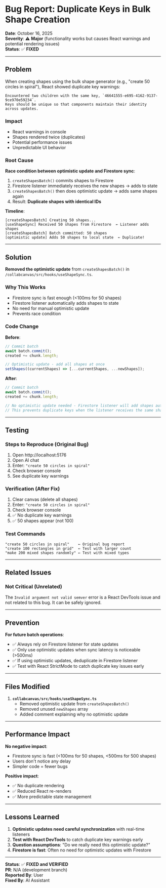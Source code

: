 # Bug Report: Duplicate Keys in Bulk Shape Creation

**Date**: October 16, 2025  
**Severity**: ⚠️ **Major** (functionality works but causes React warnings and potential rendering issues)  
**Status**: ✅ **FIXED**

---

## Problem

When creating shapes using the bulk shape generator (e.g., "create 50 circles in spiral"), React showed duplicate key warnings:

```
Encountered two children with the same key, `46641555-e695-4162-9137-9ce970e59234`. 
Keys should be unique so that components maintain their identity across updates.
```

### Impact
- React warnings in console
- Shapes rendered twice (duplicates)
- Potential performance issues
- Unpredictable UI behavior

### Root Cause

**Race condition between optimistic update and Firestore sync**:

1. `createShapesBatch()` commits shapes to Firestore
2. Firestore listener immediately receives the new shapes → adds to state
3. `createShapesBatch()` then does optimistic update → adds same shapes again
4. Result: **Duplicate shapes with identical IDs**

**Timeline**:
```
[createShapesBatch] Creating 50 shapes...
[useShapeSync] Received 50 shapes from Firestore  ← Listener adds shapes
[createShapesBatch] Batch committed: 50 shapes
[optimistic update] Adds 50 shapes to local state  ← Duplicate!
```

---

## Solution

**Removed the optimistic update** from `createShapesBatch()` in `/collabcanvas/src/hooks/useShapeSync.ts`.

### Why This Works

- Firestore sync is fast enough (<100ms for 50 shapes)
- Firestore listener automatically adds shapes to state
- No need for manual optimistic update
- Prevents race condition

### Code Change

**Before**:
```typescript
// Commit batch
await batch.commit();
created += chunk.length;

// Optimistic update - add all shapes at once
setShapes((currentShapes) => [...currentShapes, ...newShapes]);
```

**After**:
```typescript
// Commit batch
await batch.commit();
created += chunk.length;

// No optimistic update needed - Firestore listener will add shapes automatically
// This prevents duplicate keys when the listener receives the same shapes
```

---

## Testing

### Steps to Reproduce (Original Bug)
1. Open http://localhost:5176
2. Open AI chat
3. Enter: `"create 50 circles in spiral"`
4. Check browser console
5. See duplicate key warnings

### Verification (After Fix)
1. Clear canvas (delete all shapes)
2. Enter: `"create 50 circles in spiral"`
3. Check browser console
4. ✅ No duplicate key warnings
5. ✅ 50 shapes appear (not 100)

### Test Commands
```
"create 50 circles in spiral"    ← Original bug report
"create 100 rectangles in grid"  ← Test with larger count
"make 200 mixed shapes randomly" ← Test with mixed types
```

---

## Related Issues

### Not Critical (Unrelated)
The `Invalid argument not valid semver` error is a React DevTools issue and not related to this bug. It can be safely ignored.

---

## Prevention

**For future batch operations**:
- ✅ Always rely on Firestore listener for state updates
- ✅ Only use optimistic updates when sync latency is noticeable (>500ms)
- ✅ If using optimistic updates, deduplicate in Firestore listener
- ✅ Test with React StrictMode to catch duplicate key issues early

---

## Files Modified

1. **`collabcanvas/src/hooks/useShapeSync.ts`**
   - Removed optimistic update from `createShapesBatch()`
   - Removed unused `newShapes` array
   - Added comment explaining why no optimistic update

---

## Performance Impact

**No negative impact**:
- Firestore sync is fast (<100ms for 50 shapes, <500ms for 500 shapes)
- Users don't notice any delay
- Simpler code = fewer bugs

**Positive impact**:
- ✅ No duplicate rendering
- ✅ Reduced React re-renders
- ✅ More predictable state management

---

## Lessons Learned

1. **Optimistic updates need careful synchronization** with real-time listeners
2. **Test with React DevTools** to catch duplicate key warnings early
3. **Question assumptions**: "Do we really need this optimistic update?"
4. **Firestore is fast**: Often no need for optimistic updates with Firestore

---

**Status**: ✅ **FIXED and VERIFIED**  
**PR**: N/A (development branch)  
**Reported By**: User  
**Fixed By**: AI Assistant  



